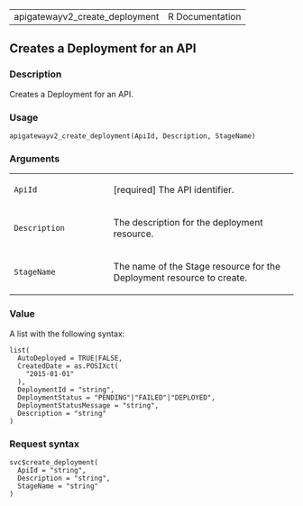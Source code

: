 <table style="width: 100%;">
<tbody>
<tr class="odd">
<td>apigatewayv2_create_deployment</td>
<td style="text-align: right;">R Documentation</td>
</tr>
</tbody>
</table>

## Creates a Deployment for an API

### Description

Creates a Deployment for an API.

### Usage

    apigatewayv2_create_deployment(ApiId, Description, StageName)

### Arguments

<table>
<colgroup>
<col style="width: 35%" />
<col style="width: 65%" />
</colgroup>
<tbody>
<tr class="odd">
<td><code id="apigatewayv2_create_deployment_:_ApiId">ApiId</code></td>
<td><p>[required] The API identifier.</p></td>
</tr>
<tr class="even">
<td><code
id="apigatewayv2_create_deployment_:_Description">Description</code></td>
<td><p>The description for the deployment resource.</p></td>
</tr>
<tr class="odd">
<td><code
id="apigatewayv2_create_deployment_:_StageName">StageName</code></td>
<td><p>The name of the Stage resource for the Deployment resource to
create.</p></td>
</tr>
</tbody>
</table>

### Value

A list with the following syntax:

    list(
      AutoDeployed = TRUE|FALSE,
      CreatedDate = as.POSIXct(
        "2015-01-01"
      ),
      DeploymentId = "string",
      DeploymentStatus = "PENDING"|"FAILED"|"DEPLOYED",
      DeploymentStatusMessage = "string",
      Description = "string"
    )

### Request syntax

    svc$create_deployment(
      ApiId = "string",
      Description = "string",
      StageName = "string"
    )
